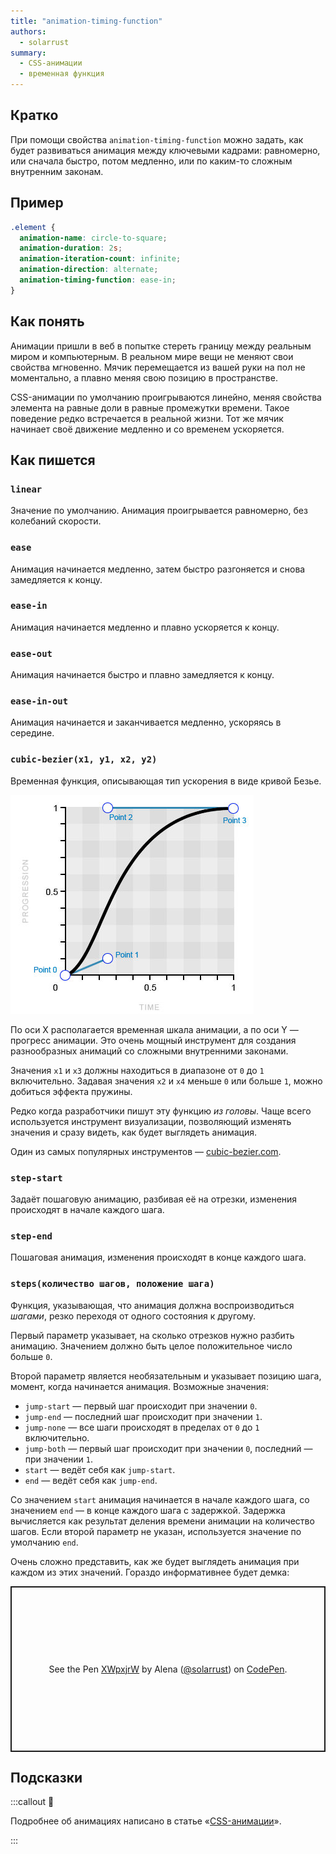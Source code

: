 ```yaml
---
title: "animation-timing-function"
authors:
  - solarrust
summary:
  - CSS-анимации
  - временная функция
---
```


## Кратко

При помощи свойства `animation-timing-function` можно задать, как будет развиваться анимация между ключевыми кадрами: равномерно, или сначала быстро, потом медленно, или по каким-то сложным внутренним законам.

## Пример

```css
.element {
  animation-name: circle-to-square;
  animation-duration: 2s;
  animation-iteration-count: infinite;
  animation-direction: alternate;
  animation-timing-function: ease-in;
}
```

## Как понять

Анимации пришли в веб в попытке стереть границу между реальным миром и компьютерным. В реальном мире вещи не меняют свои свойства мгновенно. Мячик перемещается из вашей руки на пол не моментально, а плавно меняя свою позицию в пространстве.

CSS-анимации по умолчанию проигрываются линейно, меняя свойства элемента на равные доли в равные промежутки времени. Такое поведение редко встречается в реальной жизни. Тот же мячик начинает своё движение медленно и со временем ускоряется.

## Как пишется

### `linear`

Значение по умолчанию. Анимация проигрывается равномерно, без колебаний скорости.

### `ease`

Анимация начинается медленно, затем быстро разгоняется и снова замедляется к концу.

### `ease-in`

Анимация начинается медленно и плавно ускоряется к концу.

### `ease-out`

Анимация начинается быстро и плавно замедляется к концу.

### `ease-in-out`

Анимация начинается и заканчивается медленно, ускоряясь в середине.

### `cubic-bezier(x1, y1, x2, y2)`

Временная функция, описывающая тип ускорения в виде кривой Безье.

![График кривой Безье](images/bezier.png)

По оси X располагается временная шкала анимации, а по оси Y — прогресс анимации. Это очень мощный инструмент для создания разнообразных анимаций со сложными внутренними законами.

Значения `x1` и `x3` должны находиться в диапазоне от `0` до `1` включительно. Задавая значения `x2` и `x4` меньше `0` или больше `1`, можно добиться эффекта пружины.

Редко когда разработчики пишут эту функцию _из головы_. Чаще всего используется инструмент визуализации, позволяющий изменять значения и сразу видеть, как будет выглядеть анимация.

Один из самых популярных инструментов — [cubic-bezier.com](https://cubic-bezier.com/).

### `step-start`

Задаёт пошаговую анимацию, разбивая её на отрезки, изменения происходят в начале каждого шага.

### `step-end`

Пошаговая анимация, изменения происходят в конце каждого шага.

### `steps(количество шагов, положение шага)`

Функция, указывающая, что анимация должна воспроизводиться _шагами_, резко переходя от одного состояния к другому.

Первый параметр указывает, на сколько отрезков нужно разбить анимацию. Значением должно быть целое положительное число больше `0`.

Второй параметр является необязательным и указывает позицию шага, момент, когда начинается анимация. Возможные значения:

- `jump-start` — первый шаг происходит при значении `0`.
- `jump-end` — последний шаг происходит при значении `1`.
- `jump-none` — все шаги происходят в пределах от `0` до `1` включительно.
- `jump-both` — первый шаг происходит при значении `0`, последний — при значении `1`.
- `start` — ведёт себя как `jump-start`.
- `end` — ведёт себя как `jump-end`.

Со значением `start` анимация начинается в начале каждого шага, со значением `end` — в конце каждого шага с задержкой. Задержка вычисляется как результат деления времени анимации на количество шагов. Если второй параметр не указан, используется значение по умолчанию `end`.

Очень сложно представить, как же будет выглядеть анимация при каждом из этих значений. Гораздо информативнее будет демка:

<p class="codepen" data-height="265" data-theme-id="dark" data-default-tab="result" data-user="solarrust" data-slug-hash="XWpxjrW" style="height: 265px; box-sizing: border-box; display: flex; align-items: center; justify-content: center; border: 2px solid; margin: 1em 0; padding: 1em;" data-pen-title="XWpxjrW">
  <span>See the Pen <a href="https://codepen.io/solarrust/pen/XWpxjrW">
  XWpxjrW</a> by Alena (<a href="https://codepen.io/solarrust">@solarrust</a>)
  on <a href="https://codepen.io">CodePen</a>.</span>
</p>
<script async src="https://cpwebassets.codepen.io/assets/embed/ei.js"></script>

## Подсказки

:::callout 🦄

Подробнее об анимациях написано в статье «[CSS-анимации](/css/animation)».

:::
